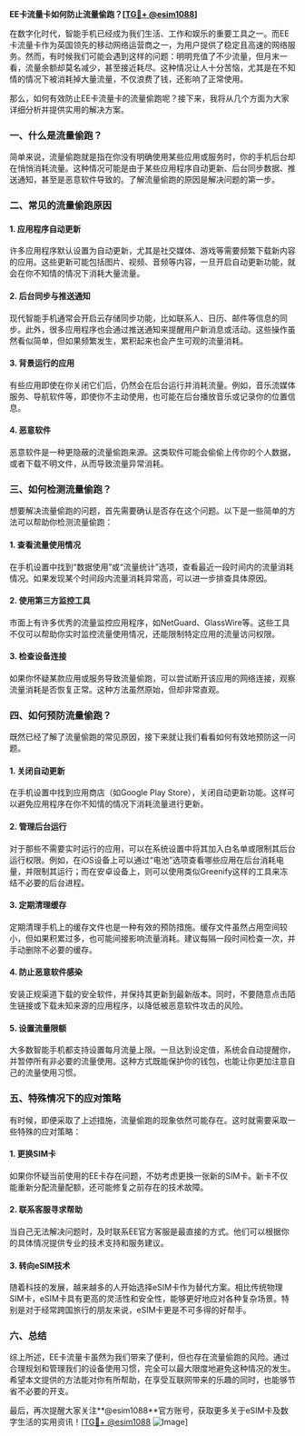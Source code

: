 **EE卡流量卡如何防止流量偷跑？[[TG💪+ @esim1088](https://t.me/s/esim1088)]**

在数字化时代，智能手机已经成为我们生活、工作和娱乐的重要工具之一。而EE卡流量卡作为英国领先的移动网络运营商之一，为用户提供了稳定且高速的网络服务。然而，有时候我们可能会遇到这样的问题：明明充值了不少流量，但月末一看，流量余额却莫名减少，甚至接近耗尽。这种情况让人十分苦恼，尤其是在不知情的情况下被消耗掉大量流量，不仅浪费了钱，还影响了正常使用。

那么，如何有效防止EE卡流量卡的流量偷跑呢？接下来，我将从几个方面为大家详细分析并提供实用的解决方案。

### **一、什么是流量偷跑？**

简单来说，流量偷跑就是指在你没有明确使用某些应用或服务时，你的手机后台却在悄悄消耗流量。这种情况可能是由于某些应用程序自动更新、后台同步数据、推送通知，甚至是恶意软件导致的。了解流量偷跑的原因是解决问题的第一步。

### **二、常见的流量偷跑原因**

#### **1. 应用程序自动更新**
许多应用程序默认设置为自动更新，尤其是社交媒体、游戏等需要频繁下载新内容的应用。这些更新可能包括图片、视频、音频等内容，一旦开启自动更新功能，就会在你不知情的情况下消耗大量流量。

#### **2. 后台同步与推送通知**
现代智能手机通常会开启云存储同步功能，比如联系人、日历、邮件等信息的同步。此外，很多应用程序也会通过推送通知来提醒用户新消息或活动。这些操作虽然看似简单，但如果频繁发生，累积起来也会产生可观的流量消耗。

#### **3. 背景运行的应用**
有些应用即使在你关闭它们后，仍然会在后台运行并消耗流量。例如，音乐流媒体服务、导航软件等，即使你不主动使用，也可能在后台播放音乐或记录你的位置信息。

#### **4. 恶意软件**
恶意软件是一种更隐蔽的流量偷跑来源。这类软件可能会偷偷上传你的个人数据，或者下载不明文件，从而导致流量异常消耗。

### **三、如何检测流量偷跑？**

想要解决流量偷跑的问题，首先需要确认是否存在这个问题。以下是一些简单的方法可以帮助你检测流量偷跑：

#### **1. 查看流量使用情况**
在手机设置中找到“数据使用”或“流量统计”选项，查看最近一段时间内的流量消耗情况。如果发现某个时间段内流量消耗异常高，可以进一步排查具体原因。

#### **2. 使用第三方监控工具**
市面上有许多优秀的流量监控应用程序，如NetGuard、GlassWire等。这些工具不仅可以帮助你实时监控流量使用情况，还能限制特定应用的流量访问权限。

#### **3. 检查设备连接**
如果你怀疑某款应用或服务导致流量偷跑，可以尝试断开该应用的网络连接，观察流量消耗是否恢复正常。这种方法虽然原始，但却非常直观。

### **四、如何预防流量偷跑？**

既然已经了解了流量偷跑的常见原因，接下来就让我们看看如何有效地预防这一问题。

#### **1. 关闭自动更新**
在手机设置中找到应用商店（如Google Play Store），关闭自动更新功能。这样可以避免应用程序在你不知情的情况下消耗流量进行更新。

#### **2. 管理后台运行**
对于那些不需要实时运行的应用，可以在系统设置中将其加入白名单或限制其后台运行权限。例如，在iOS设备上可以通过“电池”选项查看哪些应用在后台消耗电量，并限制其运行；而在安卓设备上，则可以使用类似Greenify这样的工具来冻结不必要的后台进程。

#### **3. 定期清理缓存**
定期清理手机上的缓存文件也是一种有效的预防措施。缓存文件虽然占用空间较小，但如果积累过多，也可能间接影响流量消耗。建议每隔一段时间检查一次，并手动删除不必要的缓存。

#### **4. 防止恶意软件感染**
安装正规渠道下载的安全软件，并保持其更新到最新版本。同时，不要随意点击陌生链接或下载未知来源的应用程序，以降低被恶意软件攻击的风险。

#### **5. 设置流量限额**
大多数智能手机都支持设置每月流量上限。一旦达到设定值，系统会自动提醒你，并暂停所有非必要的流量使用。这种方式既能保护你的钱包，也能让你更加注意自己的流量使用习惯。

### **五、特殊情况下的应对策略**

有时候，即便采取了上述措施，流量偷跑的现象依然可能存在。这时就需要采取一些特殊的应对策略：

#### **1. 更换SIM卡**
如果你怀疑当前使用的EE卡存在问题，不妨考虑更换一张新的SIM卡。新卡不仅能重新分配流量配额，还可能修复之前存在的技术故障。

#### **2. 联系客服寻求帮助**
当自己无法解决问题时，及时联系EE官方客服是最直接的方式。他们可以根据你的具体情况提供专业的技术支持和服务建议。

#### **3. 转向eSIM技术**
随着科技的发展，越来越多的人开始选择eSIM卡作为替代方案。相比传统物理SIM卡，eSIM卡具有更高的灵活性和安全性，能够更好地应对各种复杂场景。特别是对于经常跨国旅行的朋友来说，eSIM卡更是不可多得的好帮手。

### **六、总结**

综上所述，EE卡流量卡虽然为我们带来了便利，但也存在流量偷跑的风险。通过合理规划和管理我们的设备使用习惯，完全可以最大限度地避免这种情况的发生。希望本文提供的方法能对你有所帮助，在享受互联网带来的乐趣的同时，也能够节省不必要的开支。

最后，再次提醒大家关注**@esim1088**官方账号，获取更多关于eSIM卡及数字生活的实用资讯！[[TG💪+ @esim1088](https://t.me/s/esim1088) ![Image](https://i.postimg.cc/4NQfJmqS/Snipaste-2025-05-13-00-14-12.png)]